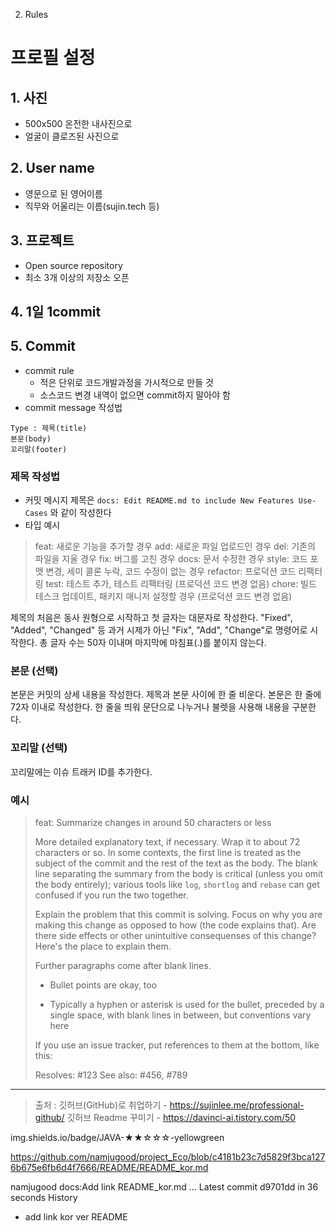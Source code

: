 2. Rules

# 프로필 설정
## 1. 사진
- 500x500 온전한 내사진으로
- 얼굴이 클로즈된 사진으로

## 2. User name
- 영문으로 된 영어이름
- 직무와 어울리는 이름(sujin.tech 등)

## 3. 프로젝트
- Open source repository
- 최소 3개 이상의 저장소 오픈

## 4. 1일 1commit

## 5. Commit
- commit rule
  - 적은 단위로 코드개발과정을 가시적으로 만들 것
  - 소스코드 변경 내역이 없으면 commit하지 말아야 함
- commit message 작성법
```
Type : 제목(title)
본문(body)
꼬리말(footer)
```
### 제목 작성법 
- 커밋 메시지 제목은 `docs: Edit README.md to include New Features Use-Cases` 와 같이 작성한다
- 타입 예시
>feat: 새로운 기능을 추가할 경우
add: 새로운 파일 업로드인 경우
del: 기존의 파일을 지울 경우
fix: 버그를 고친 경우
docs: 문서 수정한 경우
style: 코드 포맷 변경, 세미 콜론 누락, 코드 수정이 없는 경우
refactor: 프로덕션 코드 리팩터링
test: 테스트 추가, 테스트 리팩터링 (프로덕션 코드 변경 없음)
chore: 빌드 테스크 업데이트, 패키지 매니저 설정할 경우 (프로덕션 코드 변경 없음)

제목의 처음은 동사 원형으로 시작하고 첫 글자는 대문자로 작성한다. "Fixed", "Added", "Changed" 등 과거 시제가 아닌 "Fix", "Add", "Change"로 명령어로 시작한다. 총 글자 수는 50자 이내며 마지막에 마침표(.)를 붙이지 않는다.

### 본문 (선택)
본문은 커밋의 상세 내용을 작성한다. 제목과 본문 사이에 한 줄 비운다. 본문은 한 줄에 72자 이내로 작성한다. 한 줄을 띄워 문단으로 나누거나 불렛을 사용해 내용을 구분한다.

### 꼬리말 (선택)
꼬리말에는 이슈 트래커 ID를 추가한다.

### 예시
>feat: Summarize changes in around 50 characters or less
>
>More detailed explanatory text, if necessary. Wrap it to about 72
characters or so. In some contexts, the first line is treated as the
subject of the commit and the rest of the text as the body. The
blank line separating the summary from the body is critical (unless
you omit the body entirely); various tools like `log`, `shortlog`
and `rebase` can get confused if you run the two together.
>
>Explain the problem that this commit is solving. Focus on why you
are making this change as opposed to how (the code explains that).
Are there side effects or other unintuitive consequenses of this
change? Here's the place to explain them.
>
>Further paragraphs come after blank lines.
>
>- Bullet points are okay, too
>
 >- Typically a hyphen or asterisk is used for the bullet, preceded
   by a single space, with blank lines in between, but conventions
   vary here
>
>If you use an issue tracker, put references to them at the bottom,
like this:
>
>Resolves: #123
See also: #456, #789
---

>출처 :
깃허브(GitHub)로 취업하기 - https://sujinlee.me/professional-github/
깃허브 Readme 꾸미기 - https://davinci-ai.tistory.com/50

<src>img.shields.io/badge/JAVA-★★☆☆☆-yellowgreen</src>



https://github.com/namjugood/project_Eco/blob/c4181b23c7d5829f3bca1276b675e6fb6d4f7666/README/README_kor.md

namjugood docs:Add link README_kor.md
…
Latest commit d9701dd in 36 seconds
 History
- add link kor ver README